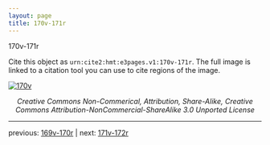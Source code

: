 ```yaml
---
layout: page
title: 170v-171r
---
```


170v-171r

Cite this object as `urn:cite2:hmt:e3pages.v1:170v-171r`.  The full image is linked to a citation tool you can use to cite regions of the image.

[![170v](http://www.homermultitext.org/iipsrv?IIIF=/project/homer/pyramidal/deepzoom/hmt/e3bifolio/v1/null.tif/full/800,/0/default.jpg)](http://www.homermultitext.org/ict2/?urn=urn:cite2:hmt:e3bifolio.v1:null) 

<p style="text-align: center; font-style: italic;">Creative Commons Non-Commerical, Attribution, Share-Alike, Creative Commons Attribution-NonCommercial-ShareAlike 3.0 Unported License</p>

---

previous: [169v-170r](../169v-170r/) | next: [171v-172r](../171v-172r/)